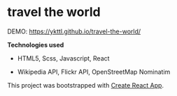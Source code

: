 # travel the world

DEMO: https://ykttl.github.io/travel-the-world/

**Technologies used**

- HTML5, Scss, Javascript, React

- Wikipedia API, Flickr API, OpenStreetMap Nominatim

This project was bootstrapped with [Create React App](https://github.com/facebook/create-react-app).
